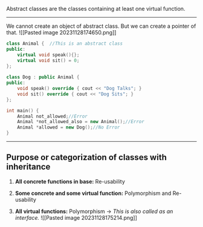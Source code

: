 Abstract classes are the classes containing at least one virtual function.

---
We cannot create an object of abstract class. But we can create a pointer of that.
![[Pasted image 20231128174650.png]]

```cpp
class Animal {  //This is an abstract class
public:  
    virtual void speak(){};  
    virtual void sit() = 0;  
};  
  
class Dog : public Animal {  
public:  
    void speak() override { cout << "Dog Talks"; }  
    void sit() override { cout << "Dog Sits"; }  
};

int main() {  
    Animal not_allowed;//Error
    Animal *not_allowed_also = new Animal();//Error  
    Animal *allowed = new Dog();//No Error  
}
```
---
## Purpose or categorization of classes with inheritance

1. **All concrete functions in base:** Re-usability
    
2. **Some concrete and some virtual function:** Polymorphism and Re-usability
    
3. **All virtual functions:** Polymorphism -> *This is also called as an interface.*
![[Pasted image 20231128175214.png]]